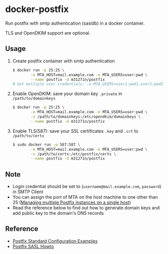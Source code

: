 docker-postfix
==============
Run postfix with smtp authentication (sasldb) in a docker container.

TLS and OpenDKIM support are optional.

## Usage
1. Create postfix container with smtp authentication

	```bash
	$ docker run -p 25:25 \
            -e MTA_HOST=mail.example.com -e MTA_USERS=user:pwd \
			--name postfix -d m31271n/postfix
	# Set multiple user credentials: -e MTA_USERS=user1:pwd1,user2:pwd2,...,userN:pwdN
	```
2. Enable OpenDKIM: save your domain key `.private` in `/path/to/domainkeys`

	```bash
	$ docker run -p 25:25 \
			-e MTA_HOST=mail.example.com -e MTA_USERS=user:pwd \
			-v /path/to/domainkeys:/etc/opendkim/domainkeys \
			--name postfix -d m31271n/postfix
	```
3. Enable TLS(587): save your SSL certificates `.key` and `.crt` to `/path/to/certs`

	```bash
	$ sudo docker run -p 587:587 \
			-e MTA_HOST=mail.example.com -e MTA_USERS=user:pwd \
			-v /path/to/certs:/etc/postfix/certs \
			--name postfix -d m31271n/postfix
	```

## Note
+ Login credential should be set to (`username@mail.example.com`, `password`) in SMTP Client
+ You can assign the port of MTA on the host machine to one other than 25 ([Managing multiple Postfix instances on a single host](http://www.postfix.org/MULTI_INSTANCE_README.html))
+ Read the reference below to find out how to generate domain keys and add public key to the domain's DNS records

## Reference
+ [Postfix Standard Configuration Examples](http://www.postfix.org/STANDARD_CONFIGURATION_README.html)
+ [Postfix SASL Howto](http://www.postfix.org/SASL_README.html)

